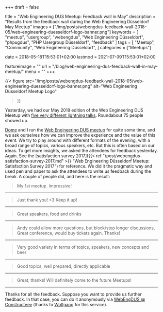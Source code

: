 +++
draft = false

title = "Web Engineering DUS Meetup: Feedback wall in May"
description = "Results from the feedback wall during the Web Engineering Düsseldorf May Meetup"
images = ["/img/posts/webengdus-feedback-wall-2018-05/web-engineering-duesseldorf-logo-banner.png"]
keywords = [
    "meetup",
    "usergroup",
    "webengdus",
    "Web Engineering Düsseldorf",
    "phpugdus",
    "PHP Usergroup Düsseldorf",
    "feedback"
]
tags = [
    "Meetup",
    "Community",
    "Web Engineering Düsseldorf",
]
categories = ["Meetups"]

date = 2018-05-18T15:53:01+02:00
lastmod = 2021-07-09T15:53:01+02:00

featureimage = ""
url = "/blog/web-engineering-dus-feedback-wall-in-may-meetup/"
menu = ""
+++

{{<
    figure src="/img/posts/webengdus-feedback-wall-2018-05/web-engineering-duesseldorf-logo-banner.png"
    alt="Web Engineering Düsseldorf Meetup Logo"
>}}

Yesterday, we had our May 2018 edition of the Web Engineering DUS Meetup with [five very different lightning talks](https://www.meetup.com/Web-Engineering-Duesseldorf/events/248019083/ "5 Talks: State of CSS, Learn to code, DevOps story, Side projects, WordPress at Web Engineering Düsseldorf").
Roundabout 75 people showed up.

[Dome](https://twitter.com/milchjieper "Dominik Siebel at twitter") and I run the [Web Engineering DUS meetup](https://www.meetup.com/Web-Engineering-Duesseldorf "Web Engineering Düsseldorf Meetup") for quite some time, and we ask ourselves how we can improve the experience and the value of this event.
We try to play around with different formats of the evening, with a broad range of topics, various speakers, etc.
But this is often based on our ideas.
To get more insights, we asked the attendees for feedback yesterday.
Again. See the [satisfaction survey 2017]({{< ref "/post/webengdus-satisfaction-survey-2017.md" >}} "Web Engineering Düsseldorf Meetup: Satisfaction Survey 2017") for reference.
We did it the pragmatic way and used pen and paper to ask the attendees to write us feedback during the break.
A couple of people did, and here is the result:

> My 1st meetup. Impressive!

---

> Just thank you! <3 Keep it up!

---

> Great speakers, food and drinks

---

> Andy could allow more questions, but block/stop longer discussions. Great conference, would buy tickets again. Thanks!

---

> Very good variety in terms of topics, speakers, new concepts and beer

---

> Good topics, well prepared, directly applicable

---

> Great, thanks! Will definitely come to the future Meetups!

---

Thanks for all the feedback.
Suppose you want to provide us further feedback. In that case, you can do it anonymously via [WebEngDUS @ Constructeev](https://constructeev.com/webengdus "Provide Feedback for Web Engineering Düsseldorf Meetup") (thanks to [Wolfgang](https://twitter.com/schafele "Wolfgang Gassler at twitter") for this service).